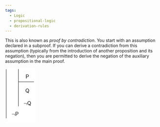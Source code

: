 ```yaml
---
tags:
  - Logic
  - propositional-logic
  - derivation-rules
---
```


This is also known as *proof by contradiction*. You start with an assumption declared in a subproof. If you can derive a contradiction from this assumption (typically from the introduction of another proposition and its negation), then you are permitted to derive the negation of the auxiliary assumption in the main proof. 

[]()![negate-intro 1.png](../img/negate-intro%201.png)
